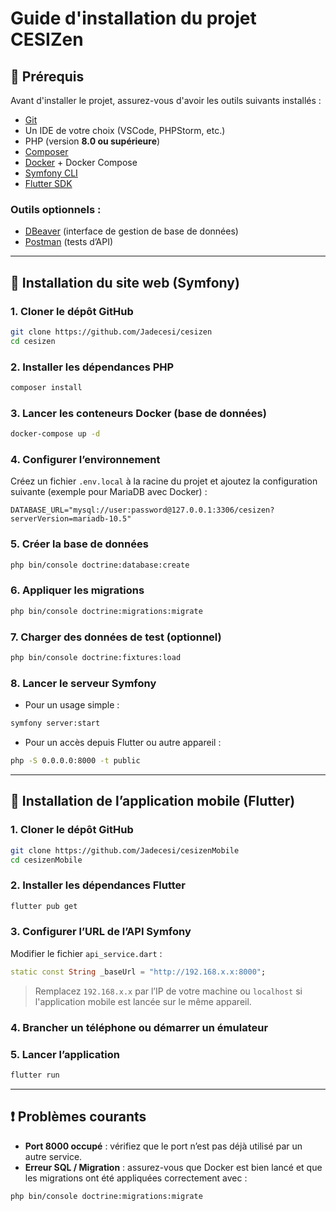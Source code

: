 # Guide d'installation du projet CESIZen

## 🔧 Prérequis

Avant d'installer le projet, assurez-vous d'avoir les outils suivants installés :

- [Git](https://git-scm.com/)
- Un IDE de votre choix (VSCode, PHPStorm, etc.)
- PHP (version **8.0 ou supérieure**)
- [Composer](https://getcomposer.org/)
- [Docker](https://www.docker.com/) + Docker Compose
- [Symfony CLI](https://symfony.com/download)
- [Flutter SDK](https://flutter.dev/)

### Outils optionnels :

- [DBeaver](https://dbeaver.io/) (interface de gestion de base de données)
- [Postman](https://www.postman.com/) (tests d’API)

---

## 🚀 Installation du site web (Symfony)

### 1. Cloner le dépôt GitHub

```bash
git clone https://github.com/Jadecesi/cesizen
cd cesizen
```

### 2. Installer les dépendances PHP

```bash
composer install
```

### 3. Lancer les conteneurs Docker (base de données)

```bash
docker-compose up -d
```

### 4. Configurer l’environnement

Créez un fichier `.env.local` à la racine du projet et ajoutez la configuration suivante (exemple pour MariaDB avec Docker) :

```env
DATABASE_URL="mysql://user:password@127.0.0.1:3306/cesizen?serverVersion=mariadb-10.5"
```

### 5. Créer la base de données

```bash
php bin/console doctrine:database:create
```

### 6. Appliquer les migrations

```bash
php bin/console doctrine:migrations:migrate
```

### 7. Charger des données de test (optionnel)

```bash
php bin/console doctrine:fixtures:load
```

### 8. Lancer le serveur Symfony

- Pour un usage simple :

```bash
symfony server:start
```

- Pour un accès depuis Flutter ou autre appareil :

```bash
php -S 0.0.0.0:8000 -t public
```

---

## 📱 Installation de l’application mobile (Flutter)

### 1. Cloner le dépôt GitHub

```bash
git clone https://github.com/Jadecesi/cesizenMobile
cd cesizenMobile
```

### 2. Installer les dépendances Flutter

```bash
flutter pub get
```

### 3. Configurer l’URL de l’API Symfony

Modifier le fichier `api_service.dart` :

```dart
static const String _baseUrl = "http://192.168.x.x:8000";
```

> Remplacez `192.168.x.x` par l’IP de votre machine ou `localhost` si l'application mobile est lancée sur le même appareil.

### 4. Brancher un téléphone ou démarrer un émulateur

### 5. Lancer l’application

```bash
flutter run
```

---

## ❗ Problèmes courants

- **Port 8000 occupé** : vérifiez que le port n’est pas déjà utilisé par un autre service.
- **Erreur SQL / Migration** : assurez-vous que Docker est bien lancé et que les migrations ont été appliquées correctement avec :

```bash
php bin/console doctrine:migrations:migrate
```
